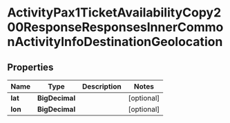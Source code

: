 

# ActivityPax1TicketAvailabilityCopy200ResponseResponsesInnerCommonActivityInfoDestinationGeolocation


## Properties

| Name | Type | Description | Notes |
|------------ | ------------- | ------------- | -------------|
|**lat** | **BigDecimal** |  |  [optional] |
|**lon** | **BigDecimal** |  |  [optional] |



